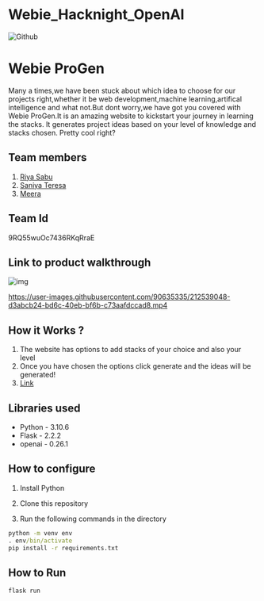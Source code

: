 
# Webie_Hacknight_OpenAI
![Github](https://user-images.githubusercontent.com/64391274/211215734-bbc57b92-9a71-496d-873e-3eedc7523916.png)


# Webie ProGen
Many a times,we have been stuck about which idea to choose for our projects right,whether it be web development,machine learning,artifical intelligence and what not.But dont worry,we have got you covered with Webie ProGen.It is an amazing website to kickstart your journey in learning the stacks. It generates project ideas based on your level of knowledge and stacks chosen. Pretty cool right? 
## Team members
1. [Riya Sabu](https://github.com/riya461)
2. [Saniya Teresa](https://github.com/iamsaniya)
3. [Meera](https://github.com/sea-salt-ed)
## Team Id
9RQ55wuOc7436RKqRraE
## Link to product walkthrough
![img](https://user-images.githubusercontent.com/90635335/212538735-4dee10b1-29e0-44e7-a23a-991890ff4b73.jpg)


https://user-images.githubusercontent.com/90635335/212539048-d3abcb24-bd6c-40eb-bf6b-c73aafdccad8.mp4




## How it Works ?
1. The website has options to add stacks of your choice and also your level
2. Once you have chosen the options click generate and the ideas will be generated!
2. [Link](
https://www.loom.com/share/226b0e5cbdd24738b23059ec4ba2598a)



## Libraries used
- Python - 3.10.6
- Flask - 2.2.2
- openai - 0.26.1
## How to configure
1. Install Python 
2. Clone this repository

3.  Run the following commands in the directory
```cmd
python -m venv env 
. env/bin/activate
pip install -r requirements.txt

```
## How to Run

```cmd
flask run
```
<br>
